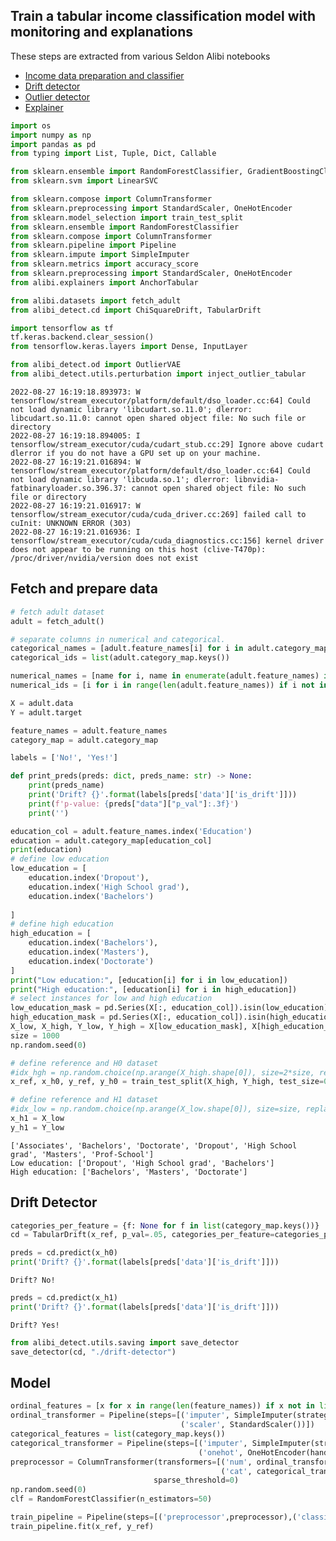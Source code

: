## Train a tabular income classification model with monitoring and explanations

These steps are extracted from various Seldon Alibi notebooks

 * [Income data preparation and classifier](https://docs.seldon.io/projects/alibi-detect/en/stable/examples/cd_clf_adult.html)
 * [Drift detector](https://docs.seldon.io/projects/alibi-detect/en/stable/examples/cd_chi2ks_adult.html)
 * [Outlier detector](https://docs.seldon.io/projects/alibi-detect/en/stable/examples/od_vae_adult.html)
 * [Explainer](https://docs.seldon.io/projects/alibi/en/stable/examples/anchor_tabular_adult.html)


```python
import os
import numpy as np
import pandas as pd
from typing import List, Tuple, Dict, Callable

from sklearn.ensemble import RandomForestClassifier, GradientBoostingClassifier
from sklearn.svm import LinearSVC

from sklearn.compose import ColumnTransformer
from sklearn.preprocessing import StandardScaler, OneHotEncoder
from sklearn.model_selection import train_test_split
from sklearn.ensemble import RandomForestClassifier
from sklearn.compose import ColumnTransformer
from sklearn.pipeline import Pipeline
from sklearn.impute import SimpleImputer
from sklearn.metrics import accuracy_score
from sklearn.preprocessing import StandardScaler, OneHotEncoder
from alibi.explainers import AnchorTabular

from alibi.datasets import fetch_adult
from alibi_detect.cd import ChiSquareDrift, TabularDrift

import tensorflow as tf
tf.keras.backend.clear_session()
from tensorflow.keras.layers import Dense, InputLayer

from alibi_detect.od import OutlierVAE
from alibi_detect.utils.perturbation import inject_outlier_tabular
```

    2022-08-27 16:19:18.893973: W tensorflow/stream_executor/platform/default/dso_loader.cc:64] Could not load dynamic library 'libcudart.so.11.0'; dlerror: libcudart.so.11.0: cannot open shared object file: No such file or directory
    2022-08-27 16:19:18.894005: I tensorflow/stream_executor/cuda/cudart_stub.cc:29] Ignore above cudart dlerror if you do not have a GPU set up on your machine.
    2022-08-27 16:19:21.016894: W tensorflow/stream_executor/platform/default/dso_loader.cc:64] Could not load dynamic library 'libcuda.so.1'; dlerror: libnvidia-fatbinaryloader.so.396.37: cannot open shared object file: No such file or directory
    2022-08-27 16:19:21.016917: W tensorflow/stream_executor/cuda/cuda_driver.cc:269] failed call to cuInit: UNKNOWN ERROR (303)
    2022-08-27 16:19:21.016936: I tensorflow/stream_executor/cuda/cuda_diagnostics.cc:156] kernel driver does not appear to be running on this host (clive-T470p): /proc/driver/nvidia/version does not exist


## Fetch and prepare data


```python
# fetch adult dataset
adult = fetch_adult()

# separate columns in numerical and categorical.
categorical_names = [adult.feature_names[i] for i in adult.category_map.keys()]
categorical_ids = list(adult.category_map.keys())

numerical_names = [name for i, name in enumerate(adult.feature_names) if i not in adult.category_map.keys()]
numerical_ids = [i for i in range(len(adult.feature_names)) if i not in adult.category_map.keys()]

X = adult.data
Y = adult.target

feature_names = adult.feature_names
category_map = adult.category_map

labels = ['No!', 'Yes!']

def print_preds(preds: dict, preds_name: str) -> None:
    print(preds_name)
    print('Drift? {}'.format(labels[preds['data']['is_drift']]))
    print(f'p-value: {preds["data"]["p_val"]:.3f}')
    print('')
```


```python
education_col = adult.feature_names.index('Education')
education = adult.category_map[education_col]
print(education)
# define low education
low_education = [
    education.index('Dropout'),
    education.index('High School grad'),
    education.index('Bachelors')
    
]
# define high education
high_education = [
    education.index('Bachelors'),
    education.index('Masters'),
    education.index('Doctorate')
]
print("Low education:", [education[i] for i in low_education])
print("High education:", [education[i] for i in high_education])
# select instances for low and high education
low_education_mask = pd.Series(X[:, education_col]).isin(low_education).to_numpy()
high_education_mask = pd.Series(X[:, education_col]).isin(high_education).to_numpy()
X_low, X_high, Y_low, Y_high = X[low_education_mask], X[high_education_mask], Y[low_education_mask], Y[high_education_mask]
size = 1000
np.random.seed(0)

# define reference and H0 dataset
#idx_hgh = np.random.choice(np.arange(X_high.shape[0]), size=2*size, replace=False)
x_ref, x_h0, y_ref, y_h0 = train_test_split(X_high, Y_high, test_size=0.4, random_state=5, shuffle=True)

# define reference and H1 dataset
#idx_low = np.random.choice(np.arange(X_low.shape[0]), size=size, replace=False)
x_h1 = X_low
y_h1 = Y_low
```

    ['Associates', 'Bachelors', 'Doctorate', 'Dropout', 'High School grad', 'Masters', 'Prof-School']
    Low education: ['Dropout', 'High School grad', 'Bachelors']
    High education: ['Bachelors', 'Masters', 'Doctorate']


## Drift Detector


```python
categories_per_feature = {f: None for f in list(category_map.keys())}
cd = TabularDrift(x_ref, p_val=.05, categories_per_feature=categories_per_feature)
```


```python
preds = cd.predict(x_h0)
print('Drift? {}'.format(labels[preds['data']['is_drift']]))
```

    Drift? No!



```python
preds = cd.predict(x_h1)
print('Drift? {}'.format(labels[preds['data']['is_drift']]))
```

    Drift? Yes!



```python
from alibi_detect.utils.saving import save_detector
save_detector(cd, "./drift-detector")
```

## Model


```python
ordinal_features = [x for x in range(len(feature_names)) if x not in list(category_map.keys())]
ordinal_transformer = Pipeline(steps=[('imputer', SimpleImputer(strategy='median')),
                                      ('scaler', StandardScaler())])
categorical_features = list(category_map.keys())
categorical_transformer = Pipeline(steps=[('imputer', SimpleImputer(strategy='median')),
                                          ('onehot', OneHotEncoder(handle_unknown='ignore'))])
preprocessor = ColumnTransformer(transformers=[('num', ordinal_transformer, ordinal_features),
                                               ('cat', categorical_transformer, categorical_features)],
                                sparse_threshold=0)
np.random.seed(0)
clf = RandomForestClassifier(n_estimators=50)

train_pipeline = Pipeline(steps=[('preprocessor',preprocessor),('classifier',clf)])
train_pipeline.fit(x_ref, y_ref)
```




<style>#sk-container-id-1 {color: black;background-color: white;}#sk-container-id-1 pre{padding: 0;}#sk-container-id-1 div.sk-toggleable {background-color: white;}#sk-container-id-1 label.sk-toggleable__label {cursor: pointer;display: block;width: 100%;margin-bottom: 0;padding: 0.3em;box-sizing: border-box;text-align: center;}#sk-container-id-1 label.sk-toggleable__label-arrow:before {content: "▸";float: left;margin-right: 0.25em;color: #696969;}#sk-container-id-1 label.sk-toggleable__label-arrow:hover:before {color: black;}#sk-container-id-1 div.sk-estimator:hover label.sk-toggleable__label-arrow:before {color: black;}#sk-container-id-1 div.sk-toggleable__content {max-height: 0;max-width: 0;overflow: hidden;text-align: left;background-color: #f0f8ff;}#sk-container-id-1 div.sk-toggleable__content pre {margin: 0.2em;color: black;border-radius: 0.25em;background-color: #f0f8ff;}#sk-container-id-1 input.sk-toggleable__control:checked~div.sk-toggleable__content {max-height: 200px;max-width: 100%;overflow: auto;}#sk-container-id-1 input.sk-toggleable__control:checked~label.sk-toggleable__label-arrow:before {content: "▾";}#sk-container-id-1 div.sk-estimator input.sk-toggleable__control:checked~label.sk-toggleable__label {background-color: #d4ebff;}#sk-container-id-1 div.sk-label input.sk-toggleable__control:checked~label.sk-toggleable__label {background-color: #d4ebff;}#sk-container-id-1 input.sk-hidden--visually {border: 0;clip: rect(1px 1px 1px 1px);clip: rect(1px, 1px, 1px, 1px);height: 1px;margin: -1px;overflow: hidden;padding: 0;position: absolute;width: 1px;}#sk-container-id-1 div.sk-estimator {font-family: monospace;background-color: #f0f8ff;border: 1px dotted black;border-radius: 0.25em;box-sizing: border-box;margin-bottom: 0.5em;}#sk-container-id-1 div.sk-estimator:hover {background-color: #d4ebff;}#sk-container-id-1 div.sk-parallel-item::after {content: "";width: 100%;border-bottom: 1px solid gray;flex-grow: 1;}#sk-container-id-1 div.sk-label:hover label.sk-toggleable__label {background-color: #d4ebff;}#sk-container-id-1 div.sk-serial::before {content: "";position: absolute;border-left: 1px solid gray;box-sizing: border-box;top: 0;bottom: 0;left: 50%;z-index: 0;}#sk-container-id-1 div.sk-serial {display: flex;flex-direction: column;align-items: center;background-color: white;padding-right: 0.2em;padding-left: 0.2em;position: relative;}#sk-container-id-1 div.sk-item {position: relative;z-index: 1;}#sk-container-id-1 div.sk-parallel {display: flex;align-items: stretch;justify-content: center;background-color: white;position: relative;}#sk-container-id-1 div.sk-item::before, #sk-container-id-1 div.sk-parallel-item::before {content: "";position: absolute;border-left: 1px solid gray;box-sizing: border-box;top: 0;bottom: 0;left: 50%;z-index: -1;}#sk-container-id-1 div.sk-parallel-item {display: flex;flex-direction: column;z-index: 1;position: relative;background-color: white;}#sk-container-id-1 div.sk-parallel-item:first-child::after {align-self: flex-end;width: 50%;}#sk-container-id-1 div.sk-parallel-item:last-child::after {align-self: flex-start;width: 50%;}#sk-container-id-1 div.sk-parallel-item:only-child::after {width: 0;}#sk-container-id-1 div.sk-dashed-wrapped {border: 1px dashed gray;margin: 0 0.4em 0.5em 0.4em;box-sizing: border-box;padding-bottom: 0.4em;background-color: white;}#sk-container-id-1 div.sk-label label {font-family: monospace;font-weight: bold;display: inline-block;line-height: 1.2em;}#sk-container-id-1 div.sk-label-container {text-align: center;}#sk-container-id-1 div.sk-container {/* jupyter's `normalize.less` sets `[hidden] { display: none; }` but bootstrap.min.css set `[hidden] { display: none !important; }` so we also need the `!important` here to be able to override the default hidden behavior on the sphinx rendered scikit-learn.org. See: https://github.com/scikit-learn/scikit-learn/issues/21755 */display: inline-block !important;position: relative;}#sk-container-id-1 div.sk-text-repr-fallback {display: none;}</style><div id="sk-container-id-1" class="sk-top-container"><div class="sk-text-repr-fallback"><pre>Pipeline(steps=[(&#x27;preprocessor&#x27;,
                 ColumnTransformer(sparse_threshold=0,
                                   transformers=[(&#x27;num&#x27;,
                                                  Pipeline(steps=[(&#x27;imputer&#x27;,
                                                                   SimpleImputer(strategy=&#x27;median&#x27;)),
                                                                  (&#x27;scaler&#x27;,
                                                                   StandardScaler())]),
                                                  [0, 8, 9, 10]),
                                                 (&#x27;cat&#x27;,
                                                  Pipeline(steps=[(&#x27;imputer&#x27;,
                                                                   SimpleImputer(strategy=&#x27;median&#x27;)),
                                                                  (&#x27;onehot&#x27;,
                                                                   OneHotEncoder(handle_unknown=&#x27;ignore&#x27;))]),
                                                  [1, 2, 3, 4, 5, 6, 7, 11])])),
                (&#x27;classifier&#x27;, RandomForestClassifier(n_estimators=50))])</pre><b>In a Jupyter environment, please rerun this cell to show the HTML representation or trust the notebook. <br />On GitHub, the HTML representation is unable to render, please try loading this page with nbviewer.org.</b></div><div class="sk-container" hidden><div class="sk-item sk-dashed-wrapped"><div class="sk-label-container"><div class="sk-label sk-toggleable"><input class="sk-toggleable__control sk-hidden--visually" id="sk-estimator-id-1" type="checkbox" ><label for="sk-estimator-id-1" class="sk-toggleable__label sk-toggleable__label-arrow">Pipeline</label><div class="sk-toggleable__content"><pre>Pipeline(steps=[(&#x27;preprocessor&#x27;,
                 ColumnTransformer(sparse_threshold=0,
                                   transformers=[(&#x27;num&#x27;,
                                                  Pipeline(steps=[(&#x27;imputer&#x27;,
                                                                   SimpleImputer(strategy=&#x27;median&#x27;)),
                                                                  (&#x27;scaler&#x27;,
                                                                   StandardScaler())]),
                                                  [0, 8, 9, 10]),
                                                 (&#x27;cat&#x27;,
                                                  Pipeline(steps=[(&#x27;imputer&#x27;,
                                                                   SimpleImputer(strategy=&#x27;median&#x27;)),
                                                                  (&#x27;onehot&#x27;,
                                                                   OneHotEncoder(handle_unknown=&#x27;ignore&#x27;))]),
                                                  [1, 2, 3, 4, 5, 6, 7, 11])])),
                (&#x27;classifier&#x27;, RandomForestClassifier(n_estimators=50))])</pre></div></div></div><div class="sk-serial"><div class="sk-item sk-dashed-wrapped"><div class="sk-label-container"><div class="sk-label sk-toggleable"><input class="sk-toggleable__control sk-hidden--visually" id="sk-estimator-id-2" type="checkbox" ><label for="sk-estimator-id-2" class="sk-toggleable__label sk-toggleable__label-arrow">preprocessor: ColumnTransformer</label><div class="sk-toggleable__content"><pre>ColumnTransformer(sparse_threshold=0,
                  transformers=[(&#x27;num&#x27;,
                                 Pipeline(steps=[(&#x27;imputer&#x27;,
                                                  SimpleImputer(strategy=&#x27;median&#x27;)),
                                                 (&#x27;scaler&#x27;, StandardScaler())]),
                                 [0, 8, 9, 10]),
                                (&#x27;cat&#x27;,
                                 Pipeline(steps=[(&#x27;imputer&#x27;,
                                                  SimpleImputer(strategy=&#x27;median&#x27;)),
                                                 (&#x27;onehot&#x27;,
                                                  OneHotEncoder(handle_unknown=&#x27;ignore&#x27;))]),
                                 [1, 2, 3, 4, 5, 6, 7, 11])])</pre></div></div></div><div class="sk-parallel"><div class="sk-parallel-item"><div class="sk-item"><div class="sk-label-container"><div class="sk-label sk-toggleable"><input class="sk-toggleable__control sk-hidden--visually" id="sk-estimator-id-3" type="checkbox" ><label for="sk-estimator-id-3" class="sk-toggleable__label sk-toggleable__label-arrow">num</label><div class="sk-toggleable__content"><pre>[0, 8, 9, 10]</pre></div></div></div><div class="sk-serial"><div class="sk-item"><div class="sk-serial"><div class="sk-item"><div class="sk-estimator sk-toggleable"><input class="sk-toggleable__control sk-hidden--visually" id="sk-estimator-id-4" type="checkbox" ><label for="sk-estimator-id-4" class="sk-toggleable__label sk-toggleable__label-arrow">SimpleImputer</label><div class="sk-toggleable__content"><pre>SimpleImputer(strategy=&#x27;median&#x27;)</pre></div></div></div><div class="sk-item"><div class="sk-estimator sk-toggleable"><input class="sk-toggleable__control sk-hidden--visually" id="sk-estimator-id-5" type="checkbox" ><label for="sk-estimator-id-5" class="sk-toggleable__label sk-toggleable__label-arrow">StandardScaler</label><div class="sk-toggleable__content"><pre>StandardScaler()</pre></div></div></div></div></div></div></div></div><div class="sk-parallel-item"><div class="sk-item"><div class="sk-label-container"><div class="sk-label sk-toggleable"><input class="sk-toggleable__control sk-hidden--visually" id="sk-estimator-id-6" type="checkbox" ><label for="sk-estimator-id-6" class="sk-toggleable__label sk-toggleable__label-arrow">cat</label><div class="sk-toggleable__content"><pre>[1, 2, 3, 4, 5, 6, 7, 11]</pre></div></div></div><div class="sk-serial"><div class="sk-item"><div class="sk-serial"><div class="sk-item"><div class="sk-estimator sk-toggleable"><input class="sk-toggleable__control sk-hidden--visually" id="sk-estimator-id-7" type="checkbox" ><label for="sk-estimator-id-7" class="sk-toggleable__label sk-toggleable__label-arrow">SimpleImputer</label><div class="sk-toggleable__content"><pre>SimpleImputer(strategy=&#x27;median&#x27;)</pre></div></div></div><div class="sk-item"><div class="sk-estimator sk-toggleable"><input class="sk-toggleable__control sk-hidden--visually" id="sk-estimator-id-8" type="checkbox" ><label for="sk-estimator-id-8" class="sk-toggleable__label sk-toggleable__label-arrow">OneHotEncoder</label><div class="sk-toggleable__content"><pre>OneHotEncoder(handle_unknown=&#x27;ignore&#x27;)</pre></div></div></div></div></div></div></div></div></div></div><div class="sk-item"><div class="sk-estimator sk-toggleable"><input class="sk-toggleable__control sk-hidden--visually" id="sk-estimator-id-9" type="checkbox" ><label for="sk-estimator-id-9" class="sk-toggleable__label sk-toggleable__label-arrow">RandomForestClassifier</label><div class="sk-toggleable__content"><pre>RandomForestClassifier(n_estimators=50)</pre></div></div></div></div></div></div></div>




```python
predict_fn = lambda x: train_pipeline.predict(x)
print('Train accuracy: ', accuracy_score(y_ref, predict_fn(x_ref)))
print('Test accuracy: ', accuracy_score(y_h0, predict_fn(x_h0)))
```

    Train accuracy:  0.983756119270138
    Test accuracy:  0.7774441107774441



```python
from joblib import dump, load
os.makedirs("./classifier", exist_ok=True)
dump(train_pipeline, './classifier/model.joblib') 
```




    ['./classifier/model.joblib']



## Outlier Detector


```python
os.makedirs("./preprocessor", exist_ok=True)
dump(preprocessor, './preprocessor/model.joblib') 
```




    ['./preprocessor/model.joblib']




```python
X_train = preprocessor.transform(x_ref)
```


```python
n_features = X_train.shape[1]
latent_dim = 2

encoder_net = tf.keras.Sequential(
    [
        InputLayer(input_shape=(n_features,)),
        Dense(25, activation=tf.nn.relu),
         Dense(10, activation=tf.nn.relu),
        Dense(5, activation=tf.nn.relu)
    ])

decoder_net = tf.keras.Sequential(
    [
        InputLayer(input_shape=(latent_dim,)),
        Dense(5, activation=tf.nn.relu),
        Dense(10, activation=tf.nn.relu),
        Dense(25, activation=tf.nn.relu),
        Dense(n_features, activation=None)
    ])

# initialize outlier detector
od = OutlierVAE(threshold=None,  # threshold for outlier score
                score_type='mse',  # use MSE of reconstruction error for outlier detection
                encoder_net=encoder_net,  # can also pass VAE model instead
                decoder_net=decoder_net,  # of separate encoder and decoder
                latent_dim=latent_dim,
                samples=5)

# train
od.fit(X_train,
        loss_fn=tf.keras.losses.mse,
         epochs=5,
        verbose=True)
```

    No threshold level set. Need to infer threshold using `infer_threshold`.


    71/71 [=] - 1s 16ms/step - loss_ma: 0.3319
    71/71 [=] - 1s 16ms/step - loss_ma: 0.1736
    71/71 [=] - 1s 16ms/step - loss_ma: 0.1604
    71/71 [=] - 1s 16ms/step - loss_ma: 0.1561
    71/71 [=] - 1s 16ms/step - loss_ma: 0.1541



```python
cat_cols = list(category_map.keys())
num_cols = [col for col in range(x_ref.shape[1]) if col not in cat_cols]
print(cat_cols, num_cols)
```

    [1, 2, 3, 4, 5, 6, 7, 11] [0, 8, 9, 10]



```python
perc_outlier = 10
data = inject_outlier_tabular(x_ref, num_cols, perc_outlier, n_std=8., min_std=6.)
X_threshold, y_threshold = data.data, data.target
X_threshold_, y_threshold_ = X_threshold.copy(), y_threshold.copy()  # store for comparison later
outlier_perc = 100 * y_threshold.sum() / len(y_threshold)
print('{:.2f}% outliers'.format(outlier_perc))
```

    9.57% outliers



```python
perc_outlier = 100
data = inject_outlier_tabular(x_ref, num_cols, perc_outlier, n_std=8., min_std=6.)
X_outliers, y_outliers = data.data, data.target
```


```python
v = np.c_[preprocessor.transform(X_threshold)]
od.infer_threshold(v, threshold_perc=100-outlier_perc, outlier_perc=100)
print('New threshold: {}'.format(od.threshold))
```

    New threshold: 0.7029458038525345



```python
save_detector(od, "./outlier-detector")
```

    WARNING:tensorflow:Compiled the loaded model, but the compiled metrics have yet to be built. `model.compile_metrics` will be empty until you train or evaluate the model.
    WARNING:tensorflow:Compiled the loaded model, but the compiled metrics have yet to be built. `model.compile_metrics` will be empty until you train or evaluate the model.


## Explainer


```python
predict_fn = lambda x: train_pipeline.predict(x)
explainer = AnchorTabular(predict_fn, feature_names, categorical_names=category_map, seed=1)
explainer.fit(x_ref, disc_perc=[25, 50, 75])
```




    AnchorTabular(meta={
      'name': 'AnchorTabular',
      'type': ['blackbox'],
      'explanations': ['local'],
      'params': {'seed': 1, 'disc_perc': [25, 50, 75]},
      'version': '0.7.0'}
    )




```python
idx = 0
class_names = adult.target_names
print('Prediction: ', class_names[explainer.predictor(x_h0[idx].reshape(1, -1))[0]])
```

    Prediction:  <=50K



```python
explanation = explainer.explain(x_h0[idx], threshold=0.95)
print('Anchor: %s' % (' AND '.join(explanation.anchor)))
print('Precision: %.2f' % explanation.precision)
print('Coverage: %.2f' % explanation.coverage)
```

    Could not find an result satisfying the 0.95 precision constraint. Now returning the best non-eligible result.


    Anchor: Age <= 31.00 AND Hours per week <= 40.00 AND Capital Gain <= 0.00 AND Education = Bachelors AND Capital Loss <= 0.00 AND Workclass = Private AND Country = United-States
    Precision: 0.88
    Coverage: 0.10



```python
from alibi.saving import save_explainer
save_explainer(explainer,"./explainer/data")
```

## Save Data


```python
os.makedirs("./infer-data", exist_ok=True)
with open('./infer-data/test.npy', 'wb') as f:
    np.save(f,x_ref)
    np.save(f,x_h1)
    np.save(f,y_ref)
    np.save(f,X_outliers)
```


```python

```
